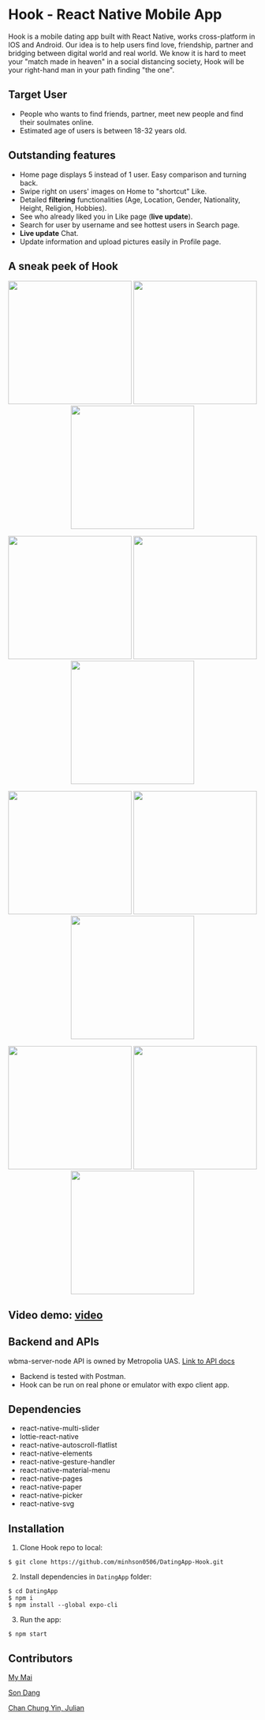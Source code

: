 # Hook - React Native Mobile App
Hook is a mobile dating app built with React Native, works cross-platform in IOS and Android. Our idea is to help users find love, friendship, partner and bridging between digital world and real world. We know it is hard to meet your "match made in heaven" in a social distancing society, Hook will be your right-hand man in your path finding "the one".

## Target User
- People who wants to find friends, partner, meet new people and find their soulmates online.
- Estimated age of users is between 18-32 years old.

## Outstanding features
<ul>
  <li> Home page displays 5 instead of 1 user. Easy comparison and turning back.
  <li> Swipe right on users' images on Home to "shortcut" Like.
  <li> Detailed <strong>filtering</strong> functionalities (Age, Location, Gender, Nationality, Height, Religion, Hobbies).
  <li> See who already liked you in Like page (<strong>live update</strong>).
  <li> Search for user by username and see hottest users in Search page.
  <li> <strong>Live update</strong> Chat.
  <li> Update information and upload pictures easily in Profile page.
</ul>
  
## A sneak peek of Hook
<p align="center">
  <img src="https://user-images.githubusercontent.com/70948419/157508663-1d0b4250-9a8c-43bb-84c2-0c94640101d8.PNG" width="250"> 
  <img src="https://user-images.githubusercontent.com/70948419/157509109-66cb74ae-1133-4761-9c29-8e412199b5c6.PNG" width="250"> 
  <img src="https://user-images.githubusercontent.com/70948419/157509409-89033b19-668b-4841-bf92-921b6acf61cf.PNG" width="250">
</p> 
<p align="center">
  <img src="https://user-images.githubusercontent.com/70948419/157509456-9c5ad8ce-ab03-4115-8fe5-25d54de39eba.PNG" width="250"> 
  <img src="https://user-images.githubusercontent.com/70948419/157511248-5e899e73-cd41-47c4-bca0-c36a22bf5ea0.PNG" width="250"> 
  <img src="https://user-images.githubusercontent.com/70948419/157509683-a5da40c9-4acd-4be7-b227-83fe5ad54d04.PNG" width="250">
</p> 
<p align="center"> 
  <img src="https://user-images.githubusercontent.com/70948419/157509690-ca5f9512-885b-4533-a1c5-d8399943525a.PNG" width="250"> 
  <img src="https://user-images.githubusercontent.com/70948419/157509721-645f1e6b-ff5b-4a94-a370-9f5aa4f48b9d.PNG" width="250">  
  <img src="https://user-images.githubusercontent.com/70948419/157510101-ac93fab7-13c9-4caa-990e-a0a7ea4a1eac.PNG" width="250">
</p> 
<p align="center">
  <img src="https://user-images.githubusercontent.com/70948419/157510405-98d6efea-3f96-4a62-98ad-7355afdbff71.PNG" width="250"> 
  <img src="https://user-images.githubusercontent.com/70948419/157510713-aec2489f-19f7-4f71-a8aa-641ac5d72499.PNG" width="250"> 
  <img src="https://user-images.githubusercontent.com/70948419/157510090-dcb9c2df-c210-4433-88e5-79bf864b6542.PNG" width="250">
</p>


## Video demo: [video](https://drive.google.com/file/d/1B0wMoaYPX6kn6MfuARLsUR7ufDsqduAH/view?usp=sharing)

## Backend and APIs
wbma-server-node API is owned by Metropolia UAS. [Link to API docs](https://media.mw.metropolia.fi/wbma/docs/#api-Media-GetSpecificUserMediaFiles)
- Backend is tested with Postman.
- Hook can be run on real phone or emulator with expo client app.

## Dependencies
<ul>
  <li> react-native-multi-slider
  <li> lottie-react-native
  <li> react-native-autoscroll-flatlist
  <li> react-native-elements
  <li> react-native-gesture-handler
  <li> react-native-material-menu
  <li> react-native-pages
  <li> react-native-paper
  <li> react-native-picker
  <li> react-native-svg
</ul>

## Installation
1. Clone Hook repo to local:
```
$ git clone https://github.com/minhson0506/DatingApp-Hook.git
```
2. Install dependencies in `DatingApp` folder:
```
$ cd DatingApp
$ npm i
$ npm install --global expo-cli
```
3. Run the app:
```
$ npm start
```

## Contributors
[My Mai](https://github.com/thuymymai)

[Son Dang](https://github.com/minhson0506)

[Chan Chung Yin, Julian](https://github.com/JulianCCY)
